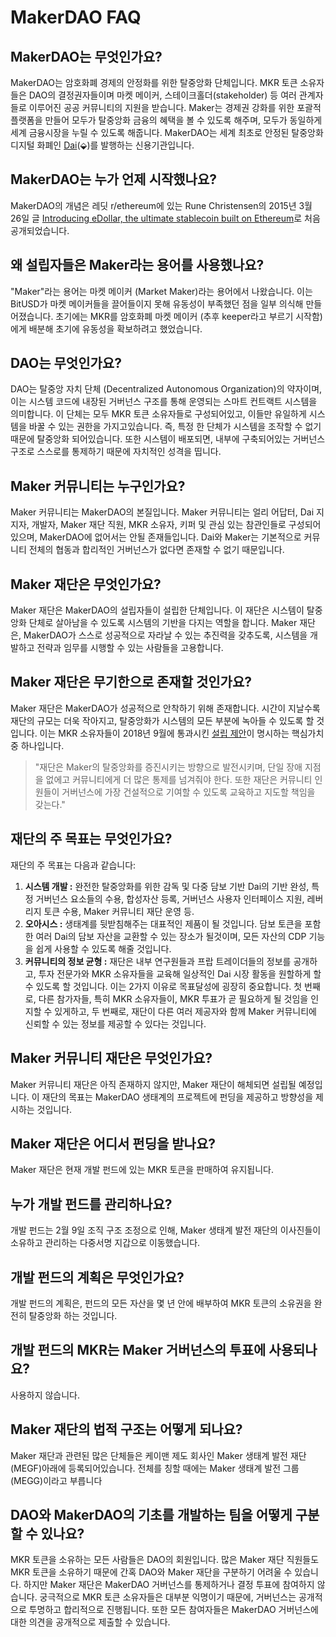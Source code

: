 # MakerDAO FAQ

## MakerDAO는 무엇인가요?

MakerDAO는 암호화폐 경제의 안정화를 위한 탈중앙화 단체입니다. MKR 토큰 소유자들은 DAO의 결정권자들이며 마켓 메이커, 스테이크홀더(stakeholder) 등 여러 관계자들로 이루어진 공공 커뮤니티의 지원을 받습니다. Maker는 경제권 강화를 위한 포괄적 플랫폼을 만들어 모두가 탈중앙화 금융의 혜택을 볼 수 있도록 해주며, 모두가 동일하게 세계 금융시장을 누릴 수 있도록 해줍니다. MakerDAO는 세계 최초로 안정된 탈중앙화 디지털 화폐인 [Dai](./dai.md#what-is-dai)\(⬙\)를 발행하는 신용기관입니다.

## MakerDAO는 누가 언제 시작했나요?

MakerDAO의 개념은 레딧 r/ethereum에 있는 Rune Christensen의 2015년 3월 26일 글 [Introducing eDollar, the ultimate stablecoin built on Ethereum](https://www.reddit.com/r/ethereum/comments/30f98i/introducing_edollar_the_ultimate_stablecoin_built/)로 처음 공개되었습니다.

## 왜 설립자들은 Maker라는 용어를 사용했나요?

"Maker"라는 용어는 마켓 메이커 \(Market Maker\)라는 용어에서 나왔습니다. 이는 BitUSD가 마켓 메이커들을 끌어들이지 못해 유동성이 부족했던 점을 일부 의식해 만들어졌습니다. 초기에는 MKR를 암호화폐 마켓 메이커 \(추후 keeper라고 부르기 시작함\)에게 배분해 초기에 유동성을 확보하려고 했었습니다.

## DAO는 무엇인가요?

DAO는 탈중앙 자치 단체 \(Decentralized Autonomous Organization\)의 약자이며, 이는 시스템 코드에 내장된 거버넌스 구조를 통해 운영되는 스마트 컨트랙트 시스템을 의미합니다. 이 단체는 모두 MKR 토큰 소유자들로 구성되어있고, 이들만 유일하게 시스템을 바꿀 수 있는 권한을 가지고있습니다. 즉, 특정 한 단체가 시스템을 조작할 수 없기 때문에 탈중앙화 되어있습니다. 또한 시스템이 배포되면, 내부에 구축되어있는 거버넌스 구조로 스스로를 통제하기 때문에 자치적인 성격을 띱니다.

## Maker 커뮤니티는 누구인가요?

Maker 커뮤니티는 MakerDAO의 본질입니다. Maker 커뮤니티는 얼리 어답터, Dai 지지자, 개발자, Maker 재단 직원, MKR 소유자, 키퍼 및 관심 있는 참관인들로 구성되어 있으며, MakerDAO에 없어서는 안될 존재들입니다. Dai와 Maker는 기본적으로 커뮤니티 전체의 협동과 합리적인 거버넌스가 없다면 존재할 수 없기 때문입니다.

## Maker 재단은 무엇인가요?

Maker 재단은 MakerDAO의 설립자들이 설립한 단체입니다. 이 재단은 시스템이 탈중앙화 단체로 살아남을 수 있도록 시스템의 기반을 다지는 역할을 합니다. Maker 재단은, MakerDAO가 스스로 성공적으로 자라날 수 있는 추진력을 갖추도록, 시스템을 개발하고 전략과 임무를 시행할 수 있는 사람들을 고용합니다.

## Maker 재단은 무기한으로 존재할 것인가요?

Maker 재단은 MakerDAO가 성공적으로 안착하기 위해 존재합니다. 시간이 지날수록 재단의 규모는 더욱 작아지고, 탈중앙화가 시스템의 모든 부분에 녹아들 수 있도록 할 것입니다. 이는 MKR 소유자들이 2018년 9월에 통과시킨 [설립 제안](https://medium.com/makerdao/foundation-proposal-v2-f10d8ee5fe8c)이 명시하는 핵심가치 중 하나입니다.

> "재단은 Maker의 탈중앙화를 증진시키는 방향으로 발전시키며, 단일 장애 지점을 없에고 커뮤니티에게 더 많은 통제를 넘겨줘야 한다. 또한 재단은 커뮤니티 인원들이 거버넌스에 가장 건설적으로 기여할 수 있도록 교육하고 지도할 책임을 갖는다."

## 재단의 주 목표는 무엇인가요?

재단의 주 목표는 다음과 같습니다:

1. **시스템 개발 :** 완전한 탈중앙화를 위한 감독 및 다중 담보 기반 Dai의 기반 완성, 특정 거버넌스 요소들의 수용, 합성자산 등록, 거버넌스 사용자 인터페이스 지원, 레버리지 토큰 수용, Maker 커뮤니티 재단 운영 등.
2. **오아시스 :** 생태계를 뒷받침해주는 대표적인 제품이 될 것입니다. 담보 토큰을 포함한 여러 Dai의 담보 자산을 교환할 수 있는 장소가 될것이며, 모든 자산의 CDP 기능을 쉽게 사용할 수 있도록 해줄 것입니다.
3. **커뮤니티의 정보 균형 :** 재단은 내부 연구원들과 프랍 트레이더들의 정보를 공개하고, 투자 전문가와 MKR 소유자들을 교육해 일상적인 Dai 시장 활동을 원할하게 할 수 있도록 할 것입니다. 이는 2가지 이유로 목표달성에 굉장히 중요합니다. 첫 번째로, 다른 참가자들, 특히 MKR 소유자들이, MKR 투표가 곧 필요하게 될 것임을 인지할 수 있게하고, 두 번째로, 재단이 다른 여러 제공자와 함께 Maker 커뮤니티에 신뢰할 수 있는 정보를 제공할 수 있다는 것입니다.

## Maker 커뮤니티 재단은 무엇인가요?

Maker 커뮤니티 재단은 아직 존재하지 않지만, Maker 재단이 해체되면 설립될 예정입니다. 이 재단의 목표는 MakerDAO 생태계의 프로젝트에 펀딩을 제공하고 방향성을 제시하는 것입니다.

## Maker 재단은 어디서 펀딩을 받나요?

Maker 재단은 현재 개발 펀드에 있는 MKR 토큰을 판매하여 유지됩니다.

## 누가 개발 펀드를 관리하나요?

개발 펀드는 2월 9일 조직 구조 조정으로 인해, Maker 생태계 발전 재단의 이사진들이 소유하고 관리하는 다중서명 지갑으로 이동했습니다.

## 개발 펀드의 계획은 무엇인가요?

개발 펀드의 계획은, 펀드의 모든 자산을 몇 년 안에 배부하여 MKR 토큰의 소유권을 완전히 탈중앙화 하는 것입니다.

## 개발 펀드의 MKR는 Maker 거버넌스의 투표에 사용되나요?

사용하지 않습니다.

## Maker 재단의 법적 구조는 어떻게 되나요?

Maker 재단과 관련된 많은 단체들은 케이맨 제도 회사인 Maker 생태계 발전 재단 \(MEGF\)아래에 등록되어있습니다. 전체를 칭할 때에는 Maker 생태계 발전 그룹 \(MEGG\)이라고 부릅니다

## DAO와 MakerDAO의 기초를 개발하는 팀을 어떻게 구분할 수 있나요?

MKR 토큰을 소유하는 모든 사람들은 DAO의 회원입니다. 많은 Maker 재단 직원들도 MKR 토큰을 소유하기 때문에 간혹 DAO와 Maker 재단을 구분하기 어려울 수 있습니다. 하지만 Maker 재단은 MakerDAO 거버넌스를 통제하거나 결정 투표에 참여하지 않습니다. 궁극적으로 MKR 토큰 소유자들은 대부분 익명이기 때문에, 거버넌스는 공개적으로 투명하고 합리적으로 진행됩니다. 또한 모든 참여자들은 MakerDAO 거버넌스에 대한 의견을 공개적으로 제출할 수 있습니다.
